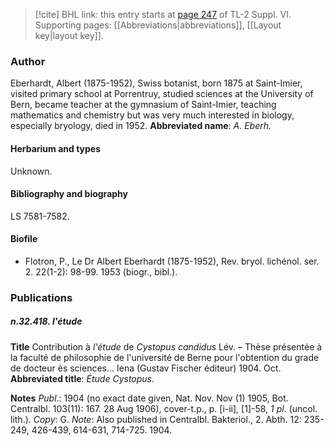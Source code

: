 > [!cite] BHL link: this entry starts at [page 247](https://www.biodiversitylibrary.org/page/33260235) of TL-2 Suppl. VI.
> Supporting pages: [[Abbreviations|abbreviations]], [[Layout key|layout key]].

### Author

Eberhardt, Albert (1875-1952), Swiss botanist, born 1875 at Saint-Imier, visited primary school at Porrentruy, studied sciences at the University of Bern, became teacher at the gymnasium of Saint-Imier, teaching mathematics and chemistry but was very much interested in biology, especially bryology, died in 1952. 
**Abbreviated name**: *A. Eberh.*

#### Herbarium and types

Unknown.

#### Bibliography and biography

LS 7581-7582.

#### Biofile

- Flotron, P., Le Dr Albert Eberhardt (1875-1952), Rev. bryol. lichénol. ser. 2. 22(1-2): 98-99. 1953 (biogr., bibl.).

### Publications

##### n.32.418. l'étude

**Title**
Contribution à *l'étude* de *Cystopus candidus* Lév. – Thèse présentée à la faculté de philosophie de l'université de Berne pour l'obtention du grade de docteur ès sciences... Iena (Gustav Fischer éditeur) 1904. Oct.
**Abbreviated title**: *Étude Cystopus*.

**Notes**
*Publ*.: 1904 (no exact date given, Nat. Nov. Nov (1) 1905, Bot. Centralbl. 103(11): 167. 28 Aug 1906), cover-t.p., p. \[i-ii\], \[1\]-58, *1 pl*. (uncol. lith.). *Copy*: G.
*Note*: Also published in Centralbl. Bakteriol., 2. Abth. 12: 235-249, 426-439, 614-631, 714-725. 1904.

